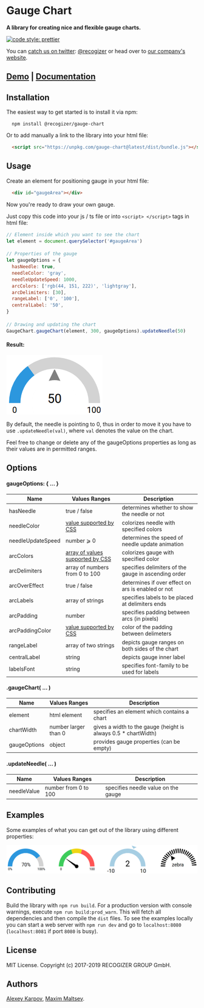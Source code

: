 # Gauge Chart

**A library for creating nice and flexible gauge charts.**

[![code style: prettier](https://img.shields.io/badge/code_style-prettier-ff69b4.svg?style=flat-square)](https://github.com/prettier/prettier)

You can [catch us on twitter](https://twitter.com/recogizer): [@recogizer](https://twitter.com/recogizer) or head over to [our company's website](http://www.recogizer.com/).

## [Demo](https://recogizer.github.io/gauge-chart/examples/samples/) | [Documentation](https://recogizer.github.io/gauge-chart/docs/)

## Installation

The easiest way to get started is to install it via npm:

```
  npm install @recogizer/gauge-chart
```

Or to add manually a link to the library into your html file:

```html
  <script src="https://unpkg.com/gauge-chart@latest/dist/bundle.js"></script>
```

## Usage

Create an element for positioning gauge in your html file:

```html
  <div id="gaugeArea"></div>
```

Now you're ready to draw your own gauge.

Just copy this code into your js / ts file or into `<script> </script>` tags in html file:

```javascript
// Element inside which you want to see the chart
let element = document.querySelector('#gaugeArea')

// Properties of the gauge
let gaugeOptions = {
  hasNeedle: true,
  needleColor: 'gray',
  needleUpdateSpeed: 1000,
  arcColors: ['rgb(44, 151, 222)', 'lightgray'],
  arcDelimiters: [30],
  rangeLabel: ['0', '100'],
  centralLabel: '50',
}

// Drawing and updating the chart
GaugeChart.gaugeChart(element, 300, gaugeOptions).updateNeedle(50)
```

#### Result:

![Gauge Example](/examples/img/gauge1.png 'Gauge Example')

By default, the needle is pointing to 0, thus in order to move it you have to use `.updateNeedle(val)`, where `val` denotes the value on the chart.

Feel free to change or delete any of the gaugeOptions properties as long as their values are in permitted ranges.

## Options

#### gaugeOptions: { ... }

| Name              | Values Ranges                                                                    | Description                                          |
| ----------------- | -------------------------------------------------------------------------------- | ---------------------------------------------------- |
| hasNeedle         | true / false                                                                     | determines whether to show the needle or not         |
| needleColor       | [value supported by CSS](https://www.w3schools.com/colors/default.asp)           | colorizes needle with specified colors               |
| needleUpdateSpeed | number ⩾ 0                                                                       | determines the speed of needle update animation      |
| arcColors         | [array of values supported by CSS](https://www.w3schools.com/colors/default.asp) | colorizes gauge with specified color                 |
| arcDelimiters     | array of numbers from 0 to 100                                                   | specifies delimiters of the gauge in ascending order |
| arcOverEffect     | true / false                                                                     | determines if over effect on ars is enabled or not   |
| arcLabels         | array of strings                                                                 | specifies labels to be placed at delimiters ends     |
| arcPadding        | number                                                                           | specifies padding between arcs (in pixels)           |
| arcPaddingColor   | [value supported by CSS](https://www.w3schools.com/colors/default.asp)           | color of the padding between delimeters              |
| rangeLabel        | array of two strings                                                             | depicts gauge ranges on both sides of the chart      |
| centralLabel      | string                                                                           | depicts gauge inner label                            |
| labelsFont        | string                                                                           | specifies font-family to be used for labels          |

#### .gaugeChart( ... )

| Name         | Values Ranges        | Description                                                     |
| ------------ | -------------------- | --------------------------------------------------------------- |
| element      | html element         | specifies an element which contains a chart                     |
| chartWidth   | number larger than 0 | gives a width to the gauge (height is always 0.5 \* chartWidth) |
| gaugeOptions | object               | provides gauge properties (can be empty)                        |

#### .updateNeedle( ... )

| Name        | Values Ranges        | Description                         |
| ----------- | -------------------- | ----------------------------------- |
| needleValue | number from 0 to 100 | specifies needle value on the gauge |

## Examples

Some examples of what you can get out of the library using different properties:

![Gauge Examples](/examples/img/gauges.png 'Gauge Examples')

## Contributing

Build the library with `npm run build`. For a production version with console warnings, execute `npm run build:prod_warn`. This will fetch all dependencies and then compile the `dist` files. To see the examples locally you can start a web server with `npm run dev` and go to `localhost:8080` (`localhost:8081` if port `8080` is busy).

## License

MIT License. Copyright (c) 2017-2019 RECOGIZER GROUP GmbH.

## Authors

[Alexey Karpov](https://github.com/cherurg), [Maxim Maltsev](https://github.com/mmaltsev).

